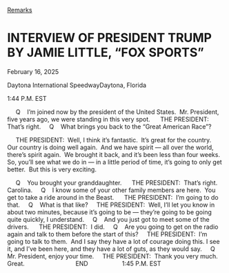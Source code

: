 [Remarks](https://www.whitehouse.gov/remarks/)

# 					INTERVIEW OF PRESIDENT TRUMP BY JAMIE LITTLE, “FOX SPORTS”				

February 16, 2025

Daytona International SpeedwayDaytona, Florida

1:44 P.M. EST

     Q    I’m joined now by the president of the United States.  Mr. President, five years ago, we were standing in this very spot.      THE PRESIDENT:  That’s right.     Q    What brings you back to the “Great American Race”?

     THE PRESIDENT:  Well, I think it’s fantastic.  It’s great for the country.  Our country is doing well again.  And we have spirit — all over the world, there’s spirit again.  We brought it back, and it’s been less than four weeks.  So, you’ll see what we do in — in a little period of time, it’s going to only get better.  But this is very exciting.

     Q    You brought your granddaughter.      THE PRESIDENT:  That’s right.  Carolina.     Q    I know some of your other family members are here.  You get to take a ride around in the Beast.      THE PRESIDENT:  I’m going to do that.     Q    What is that like?     THE PRESIDENT:  Well, I’ll let you know in about two minutes, because it’s going to be — they’re going to be going quite quickly, I understand.     Q    And you just got to meet some of the drivers.      THE PRESIDENT:  I did.     Q    Are you going to get on the radio again and talk to them before the start of this?     THE PRESIDENT:  I’m going to talk to them.  And I say they have a lot of courage doing this. I see it, and I’ve been here, and they have a lot of guts, as they would say.     Q    Mr. President, enjoy your time.     THE PRESIDENT:  Thank you very much.  Great.                              END                    1:45 P.M. EST
